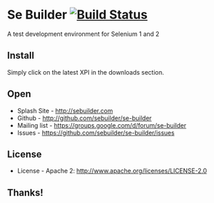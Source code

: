 # Se Builder [![Build Status](https://secure.travis-ci.org/sebuilder/se-builder.png)](http://travis-ci.org/sebuilder/se-builder)

A test development environment for Selenium 1 and 2

## Install

Simply click on the latest XPI in the downloads section.

## Open

  * Splash Site - http://sebuilder.com
  * Github - http://github.com/sebuilder/se-builder
  * Mailing list - https://groups.google.com/d/forum/se-builder
  * Issues - https://github.com/sebuilder/se-builder/issues

## License

  * License - Apache 2: http://www.apache.org/licenses/LICENSE-2.0

## Thanks!
